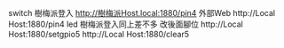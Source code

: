 switch
樹梅派登入 http://樹梅派Host.local:1880/pin4
外部Web  http://Local Host:1880/pin4
led
樹梅派登入同上差不多 改後面腳位
http://Local Host:1880/setgpio5
http://Local Host:1880/clear5
